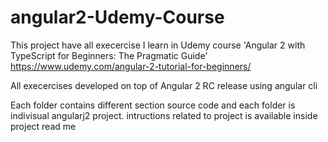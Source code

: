 # angular2-Udemy-Course
This project have all execercise I learn in Udemy course 'Angular 2 with TypeScript for Beginners: The Pragmatic Guide'
https://www.udemy.com/angular-2-tutorial-for-beginners/

All execercises developed on top of Angular 2 RC release using  angular cli 

Each folder contains different section source code and each folder is indivisual angularj2 project. intructions related to project is available inside project read me 
